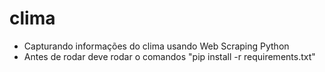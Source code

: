 # clima

+ Capturando informações do clima usando Web Scraping Python
+ Antes de rodar deve rodar o comandos "pip install -r requirements.txt"
